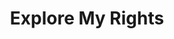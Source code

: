 ---
title: Explore My Rights
layout: all
name: Explore Rights

wage-rights:
  - { text: "I’m not being paid $7.25 or more for my work.", id: "min-wage-violation" }
  - { text: "I did not get paid for time I worked.", id: "hours-worked-violation" }
  - { text: "I worked more than 40 hours a week and did not receive overtime pay.", id: "overtime-violation." }
  - { text: "Records are not being kept of my hours worked or payment.", id: "recordkeeping-violation" }

equality-rights:
  - { text: "I was discriminated against and my employer does business with the federal government.", id: "ofccp-violation" }
  - { text: "I was discriminated against based on my race.", id: "discrimination-violation" }
  - { text: "I’m being asked to show too much documentation.", id: "documentation-violation" }
  - { text: "I am being treated differently based on my citizenship or immigration status.", id: "citizenship-discrimination-violation" }
  - { text: "I am being retaliated against because I complained about job discrimination, or assisted with a job discrimination investigation or lawsuit.", id: "job-discrimination" }
  - { text: "I am a woman being paid less than a man for the same work in the same workplace.", id: "equal-pay" }
  - { text: "I was laid off, my hours were reduced, or I was fired because I complained about my wages.", id: "wage-discrimination-violation" }

safety-rights:
  - { text: "I am working on machines that are unsafe.", id: "health-safety-violation" }
  - { text: "I am not being provided required safety gear, such as gloves or a harness 
and lifeline for falls.", id: "health-safety-violation" }
  - { text: "I’m afraid I’ll be fired for reporting a problem in my workplace.", id: "whistleblower-retaliation" }
  - { text: "I am being kept from requesting an OSHA inspection, and speak to the inspector.", id: "inspector-safety-violation" }
  - { text: "I wasn’t trained in a language I understand.", id: "language-violation" }

organizing-rights:
  - { text: "I am being prevented from engaging with others to improve my working conditions.", id: "union-engagement-violation" }
  - { text: "My boss threatened to fire us if we vote for the union.", id: "union-voting-violation" }
  - { text: "I am being retaliated against for supporting an effort to bring in a union to improve my work situation.", id: "union-formation-retaliation" }
  - { text: "I can’t get hired because the industry knows me as a union supporter.", id: "union-formation-retaliation-hiring" }
  - { text: "We formed a union and are trying to bargain with management, but they refuse to meet with us.", id: "union-meet-violation" }
  - { text: "I brought complaints to our union steward and to our foreman about the crew not having adequate safety goggles and the foreman retaliated against me by changing my hours.", id: "union-steward-retaliation" }
  - { text: "We are afraid to talk to one another about our wages and working conditions because our employer has a handbook rule prohibiting release of confidential information.", id: "union-handbook" }
  - { text: "I sent an email to my co-workers during break time about seeking a raise and my employer suspended me for unauthorized use of its computer system.", id: "union-compuse" }
  - { text: "I was fired for chatting about my supervisor with other coworkers on Facebook.", id: "union-compuse2" }
---